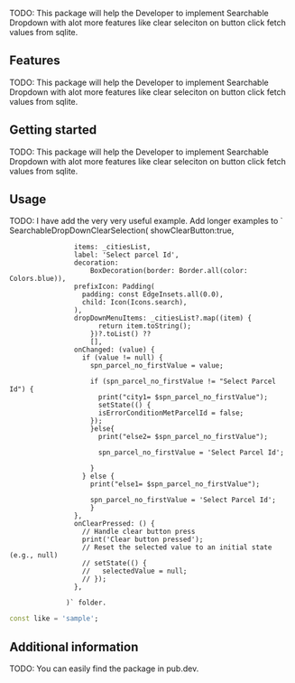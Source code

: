 <!--
This README describes the package. If you publish this package to pub.dev,
this README's contents appear on the landing page for your package.

For information about how to write a good package README, see the guide for
[writing package pages](https://dart.dev/guides/libraries/writing-package-pages).

For general information about developing packages, see the Dart guide for
[creating packages](https://dart.dev/guides/libraries/create-library-packages)
and the Flutter guide for
[developing packages and plugins](https://flutter.dev/developing-packages).
-->

TODO: This package will help the Developer to implement Searchable Dropdown with alot more features like clear seleciton on 
button click fetch values from sqlite.

## Features

TODO: This package will help the Developer to implement Searchable Dropdown with alot more features like clear seleciton on
button click fetch values from sqlite.

## Getting started

TODO: This package will help the Developer to implement Searchable Dropdown with alot more features like clear seleciton on
button click fetch values from sqlite.

## Usage

TODO: I have add the very very useful example. Add longer examples
to `
SearchableDropDownClearSelection(
showClearButton:true,

                    items: _citiesList,
                    label: 'Select parcel Id',
                    decoration:
                        BoxDecoration(border: Border.all(color: Colors.blue)),
                    prefixIcon: Padding(
                      padding: const EdgeInsets.all(0.0),
                      child: Icon(Icons.search),
                    ),
                    dropDownMenuItems: _citiesList?.map((item) {
                          return item.toString();
                        })?.toList() ??
                        [],
                    onChanged: (value) {
                      if (value != null) {
                        spn_parcel_no_firstValue = value;

                        if (spn_parcel_no_firstValue != "Select Parcel Id") {
                          print("city1= $spn_parcel_no_firstValue");
                          setState(() {
                          isErrorConditionMetParcelId = false;
                        });
                        }else{
                          print("else2= $spn_parcel_no_firstValue");

                          spn_parcel_no_firstValue = 'Select Parcel Id';

                        }
                      } else {
                        print("else1= $spn_parcel_no_firstValue");

                        spn_parcel_no_firstValue = 'Select Parcel Id';
                        }
                    },
                    onClearPressed: () {
                      // Handle clear button press
                      print('Clear button pressed');
                      // Reset the selected value to an initial state (e.g., null)
                      // setState(() {
                      //   selectedValue = null;
                      // });
                    },

                  )` folder.

```dart
const like = 'sample';
```

## Additional information

TODO: You can easily find the package in pub.dev.
